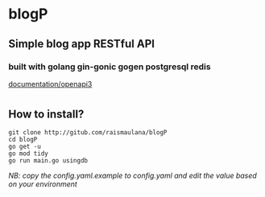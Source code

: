 # blogP
## Simple blog app RESTful API
### built with golang gin-gonic gogen postgresql redis
[documentation/openapi3](https://petstore.swagger.io/?url=https://raw.githubusercontent.com/raismaulana/blogP/main/docs/openapi.yaml)
#
## How to install?
```
git clone http://gitub.com/raismaulana/blogP
cd blogP
go get -u
go mod tidy
go run main.go usingdb
```
*NB: copy the config.yaml.example to config.yaml and edit the value based on your environment*
